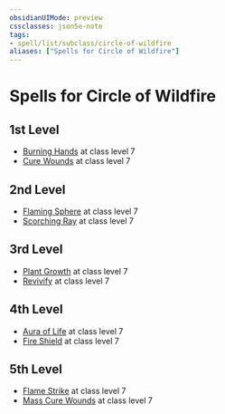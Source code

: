 ```yaml
---
obsidianUIMode: preview
cssclasses: json5e-note
tags:
- spell/list/subclass/circle-of-wildfire
aliases: ["Spells for Circle of Wildfire"]
---
```

# Spells for Circle of Wildfire

## 1st Level

- [Burning Hands](burning-hands "PHB") at class level 7
- [Cure Wounds](cure-wounds "PHB") at class level 7

## 2nd Level

- [Flaming Sphere](flaming-sphere "PHB") at class level 7
- [Scorching Ray](scorching-ray "PHB") at class level 7

## 3rd Level

- [Plant Growth](plant-growth "PHB") at class level 7
- [Revivify](revivify "PHB") at class level 7

## 4th Level

- [Aura of Life](aura-of-life "PHB") at class level 7
- [Fire Shield](fire-shield "PHB") at class level 7

## 5th Level

- [Flame Strike](flame-strike "PHB") at class level 7
- [Mass Cure Wounds](mass-cure-wounds "PHB") at class level 7